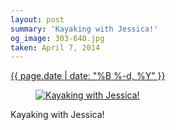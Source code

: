 ```yaml
---
layout: post
summary: 'Kayaking with Jessica!'
og_image: 303-640.jpg
taken: April 7, 2014
---
```


<div class="post">
 <time>
  <a href="/303">
   {{ page.date | date: "%B %-d, %Y" }}
  </a>
 </time>
 <a href="/303">
  <figure data-taken="4/7/2014">
   <img alt="Kayaking with Jessica!" sizes="(min-width: 700px) 50vw, calc(100vw - 2rem)" src="{{ site.assets_url }}/303-320.jpg" srcset="{{ site.assets_url }}/303-640.jpg 640w, {{ site.assets_url }}/303-480.jpg 480w, {{ site.assets_url }}/303-320.jpg 320w, {{ site.assets_url }}/303-160.jpg 160w"/>
  </figure>
 </a>
 <span>
  Kayaking with Jessica!
 </span>
</div>
